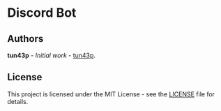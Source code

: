 # Discord Bot

## Authors

**tun43p** - _Initial work_ - [tun43p](https://gitlab.com/tun43p).

## License

This project is licensed under the MIT License - see the [LICENSE](LICENSE) file for details.
